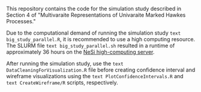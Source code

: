 This repository contains the code for the simulation study described in Section 4 of "Multivaraite Representations of Univaraite Marked Hawkes Processes." 

Due to the computational demand of running the simulation study ```text big_study_parallel.R```, it is recommended to use a high computing resource. The SLURM file ```text big_study_parallel.sh``` resulted in a runtime of approximately 36 hours on the [NeSi high-computing server](https://www.nesi.org.nz/).

After running the simulation study, use the ```text DataCleaningForVisualization.R``` file before creating confidence interval and wireframe visualizations using the ```text PlotConfidenceIntervals.R``` and ```text CreateWireframe/R``` scripts, respectively.
